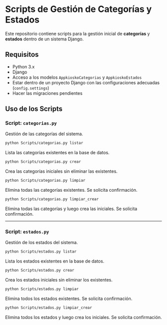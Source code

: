 # Scripts de Gestión de Categorías y Estados

Este repositorio contiene scripts para la gestión inicial de **categorías** y **estados** dentro de un sistema Django.

## Requisitos

- Python 3.x
- Django
- Acceso a los modelos `AppkioskoCategorias` y `AppkioskoEstados`
- Estar dentro de un proyecto Django con las configuraciones adecuadas (`config.settings`)
- Hacer las migraciones pendientes

## Uso de los Scripts

### Script: `categorias.py`

Gestión de las categorías del sistema.

```bash
python Scripts/categorias.py listar
```
Lista las categorías existentes en la base de datos.

```bash
python Scripts/categorias.py crear
```
Crea las categorías iniciales sin eliminar las existentes.

```bash
python Scripts/categorias.py limpiar
```
Elimina todas las categorías existentes. Se solicita confirmación.

```bash
python Scripts/categorias.py limpiar_crear
```
Elimina todas las categorías y luego crea las iniciales. Se solicita confirmación.

---

### Script: `estados.py`

Gestión de los estados del sistema.

```bash
python Scripts/estados.py listar
```
Lista los estados existentes en la base de datos.

```bash
python Scripts/estados.py crear
```
Crea los estados iniciales sin eliminar los existentes.

```bash
python Scripts/estados.py limpiar
```
Elimina todos los estados existentes. Se solicita confirmación.

```bash
python Scripts/estados.py limpiar_crear
```
Elimina todos los estados y luego crea los iniciales. Se solicita confirmación.
